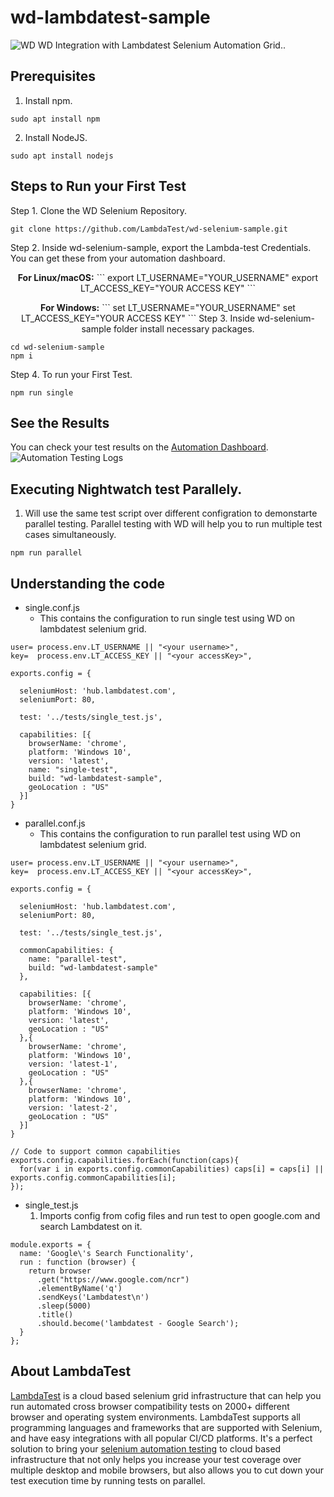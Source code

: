 # wd-lambdatest-sample

![WD](https://opengraph.githubassets.com/2024b6de768fdcad687b2dd81899bbc3b5d87a42d34941d0482377f66f2409bb/LambdaTest/wd-selenium-sample) WD Integration with Lambdatest Selenium Automation Grid..

## Prerequisites

1. Install npm.

```
sudo apt install npm
```

2. Install NodeJS.

```
sudo apt install nodejs
```

## Steps to Run your First Test

Step 1. Clone the WD Selenium Repository.

```
git clone https://github.com/LambdaTest/wd-selenium-sample.git
```

Step 2. Inside wd-selenium-sample, export the Lambda-test Credentials. You can get these from your automation dashboard.

<p align="center">
   <b>For Linux/macOS:</b>
```
export LT_USERNAME="YOUR_USERNAME"
export LT_ACCESS_KEY="YOUR ACCESS KEY"
```
<p align="center">
   <b>For Windows:</b>
```
set LT_USERNAME="YOUR_USERNAME"
set LT_ACCESS_KEY="YOUR ACCESS KEY"
```
Step 3. Inside wd-selenium-sample folder install necessary packages.

```
cd wd-selenium-sample
npm i
```

Step 4. To run your First Test.

```
npm run single
```

## See the Results

You can check your test results on the [Automation Dashboard](https://automation.lambdatest.com/build).
![Automation Testing Logs](https://www.lambdatest.com/blog/wp-content/uploads/2020/04/automation-output-nightwatch.png)

## Executing Nightwatch test Parallely.

1. Will use the same test script over different configration to demonstarte parallel testing. Parallel testing with WD will help you to run multiple test cases simultaneously.

```
npm run parallel
```

## Understanding the code

- single.conf.js
  - This contains the configuration to run single test using WD on lambdatest selenium grid.

```
user= process.env.LT_USERNAME || "<your username>",
key=  process.env.LT_ACCESS_KEY || "<your accessKey>",

exports.config = {

  seleniumHost: 'hub.lambdatest.com',
  seleniumPort: 80,

  test: '../tests/single_test.js',

  capabilities: [{
    browserName: 'chrome',
    platform: 'Windows 10',
    version: 'latest',
    name: "single-test",
    build: "wd-lambdatest-sample",
    geoLocation : "US"
  }]
}
```

- parallel.conf.js
  - This contains the configuration to run parallel test using WD on lambdatest selenium grid.

```
user= process.env.LT_USERNAME || "<your username>",
key=  process.env.LT_ACCESS_KEY || "<your accessKey>",

exports.config = {

  seleniumHost: 'hub.lambdatest.com',
  seleniumPort: 80,

  test: '../tests/single_test.js',

  commonCapabilities: {
    name: "parallel-test",
    build: "wd-lambdatest-sample"
  },

  capabilities: [{
    browserName: 'chrome',
    platform: 'Windows 10',
    version: 'latest',
    geoLocation : "US"
  },{
    browserName: 'chrome',
    platform: 'Windows 10',
    version: 'latest-1',
    geoLocation : "US"
  },{
    browserName: 'chrome',
    platform: 'Windows 10',
    version: 'latest-2',
    geoLocation : "US"
  }]
}

// Code to support common capabilities
exports.config.capabilities.forEach(function(caps){
  for(var i in exports.config.commonCapabilities) caps[i] = caps[i] || exports.config.commonCapabilities[i];
});

```

- single_test.js
  1. Imports config from cofig files and run test to open google.com and search Lambdatest on it.

```
module.exports = {
  name: 'Google\'s Search Functionality',
  run : function (browser) {
    return browser
      .get("https://www.google.com/ncr")
      .elementByName('q')
      .sendKeys('Lambdatest\n')
      .sleep(5000)
      .title()
      .should.become('lambdatest - Google Search');
  }
};

```

## About LambdaTest

[LambdaTest](https://www.lambdatest.com/) is a cloud based selenium grid infrastructure that can help you run automated cross browser compatibility tests on 2000+ different browser and operating system environments. LambdaTest supports all programming languages and frameworks that are supported with Selenium, and have easy integrations with all popular CI/CD platforms. It's a perfect solution to bring your [selenium automation testing](https://www.lambdatest.com/selenium-automation) to cloud based infrastructure that not only helps you increase your test coverage over multiple desktop and mobile browsers, but also allows you to cut down your test execution time by running tests on parallel.
